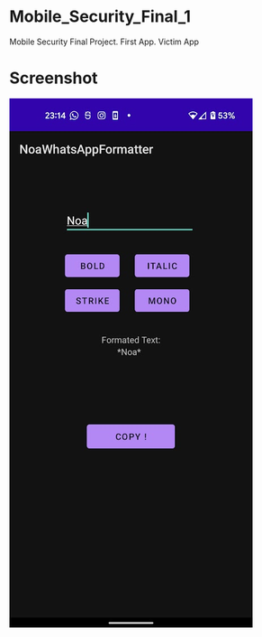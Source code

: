 # Mobile_Security_Final_1
Mobile Security Final Project. First App. Victim App
# Screenshot
![App ScreenShot](screenshot.jpg?raw=true)
